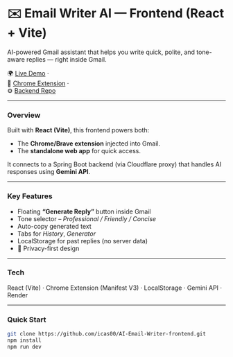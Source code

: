 
  # ✉️ Email Writer AI — Frontend (React + Vite)

  AI-powered Gmail assistant that helps you write quick, polite, and tone-aware replies — right inside Gmail.

  🌍 [Live Demo](https://ai-email-writer-4rk4.onrender.com/) ·  
  🧩 [Chrome Extension](https://chromewebstore.google.com/detail/email-writer/nefgnkboedlacmpgbkgjoknjeigpppln) ·  
  ⚙️ [Backend Repo](https://github.com/icas00/AI-Email-Writer-backend)

  ---

  ### Overview
  Built with **React (Vite)**, this frontend powers both:
  - The **Chrome/Brave extension** injected into Gmail.
  - The **standalone web app** for quick access.

  It connects to a Spring Boot backend (via Cloudflare proxy) that handles AI responses using **Gemini API**.

  ---

  ###  Key Features
  - Floating **“Generate Reply”** button inside Gmail  
  - Tone selector – *Professional / Friendly / Concise*  
  - Auto-copy generated text  
  - Tabs for *History*, *Generator*
  - LocalStorage for past replies (no server data)  
  - 🔐 Privacy-first design  

  ---

  ### Tech
  React (Vite) · Chrome Extension (Manifest V3) · LocalStorage · Gemini API · Render

  ---

  ### Quick Start
  ```bash
  git clone https://github.com/icas00/AI-Email-Writer-frontend.git
  npm install
  npm run dev
